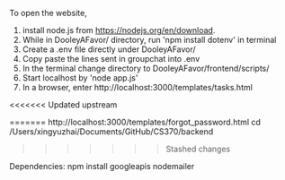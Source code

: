 To open the website, 
1. install node.js from https://nodejs.org/en/download.
2. While in DooleyAFavor/ directory, run 'npm install dotenv' in terminal
3. Create a .env file directly under DooleyAFavor/
4. Copy paste the lines sent in groupchat into .env
5. In the terminal change directory to DooleyAFavor/frontend/scripts/
6. Start localhost by 'node app.js'
7. In a browser, enter http://localhost:3000/templates/tasks.html

<<<<<<< Updated upstream

=======
http://localhost:3000/templates/forgot_password.html
cd /Users/xingyuzhai/Documents/GitHub/CS370/backend
>>>>>>> Stashed changes


Dependencies: npm install googleapis nodemailer
